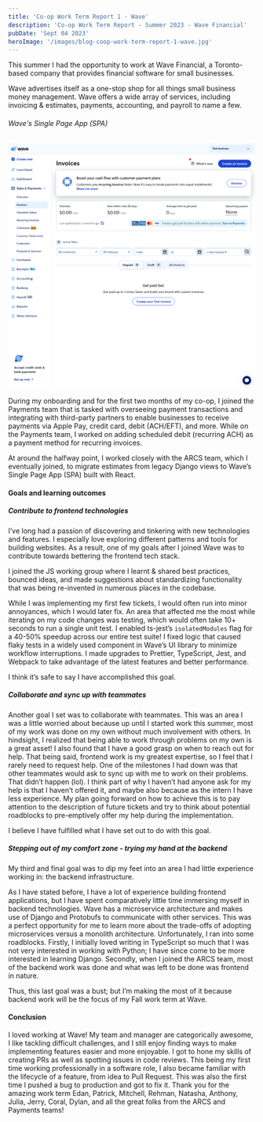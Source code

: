 ```yaml
---
title: 'Co-op Work Term Report 1 - Wave'
description: 'Co-op Work Term Report - Summer 2023 - Wave Financial'
pubDate: 'Sept 04 2023'
heroImage: '/images/blog-coop-work-term-report-1-wave.jpg'
---
```


This summer I had the opportunity to work at Wave Financial, a Toronto-based company that provides financial software for small businesses.

Wave advertises itself as a one-stop shop for all things small business money management. Wave offers a wide array of services, including invoicing & estimates, payments, accounting, and payroll to name a few.

###### Wave's Single Page App (SPA)

![Wave's React SPA](/images/blog-coop-work-term-report-1-spa.png)

During my onboarding and for the first two months of my co-op, I joined the Payments team that is tasked with overseeing payment transactions and integrating with third-party partners to enable businesses to receive payments via Apple Pay, credit card, debit (ACH/EFT), and more. While on the Payments team, I worked on adding scheduled debit (recurring ACH) as a payment method for recurring invoices.

At around the halfway point, I worked closely with the ARCS team, which I eventually joined, to migrate estimates from legacy Django views to Wave’s Single Page App (SPA) built with React.

#### Goals and learning outcomes

##### Contribute to frontend technologies

I’ve long had a passion of discovering and tinkering with new technologies and features. I especially love exploring different patterns and tools for building websites. As a result, one of my goals after I joined Wave was to contribute towards bettering the frontend tech stack.

I joined the JS working group where I learnt & shared best practices, bounced ideas, and made suggestions about standardizing functionality that was being re-invented in numerous places in the codebase.

While I was implementing my first few tickets, I would often run into minor annoyances, which I would later fix. An area that affected me the most while iterating on my code changes was testing, which would often take 10+ seconds to run a single unit test. I enabled ts-jest’s `isolatedModules` flag for a 40-50% speedup across our entire test suite! I fixed logic that caused flaky tests in a widely used component in Wave’s UI library to minimize workflow interruptions. I made upgrades to Prettier, TypeScript, Jest, and Webpack to take advantage of the latest features and better performance.

I think it’s safe to say I have accomplished this goal.

##### Collaborate and sync up with teammates

Another goal I set was to collaborate with teammates. This was an area I was a little worried about because up until I started work this summer, most of my work was done on my own without much involvement with others. In hindsight, I realized that being able to work through problems on my own is a great asset! I also found that I have a good grasp on when to reach out for help. That being said, frontend work is my greatest expertise, so I feel that I rarely need to request help. One of the milestones I had down was that other teammates would ask to sync up with me to work on their problems. That didn’t happen (lol). I think part of why I haven’t had anyone ask for my help is that I haven’t offered it, and maybe also because as the intern I have less experience. My plan going forward on how to achieve this is to pay attention to the description of future tickets and try to think about potential roadblocks to pre-emptively offer my help during the implementation.

I believe I have fulfilled what I have set out to do with this goal.

##### Stepping out of my comfort zone - trying my hand at the backend

My third and final goal was to dip my feet into an area I had little experience working in: the backend infrastructure.

As I have stated before, I have a lot of experience building frontend applications, but I have spent comparatively little time immersing myself in backend technologies. Wave has a microservice architecture and makes use of Django and Protobufs to communicate with other services. This was a perfect opportunity for me to learn more about the trade-offs of adopting microservices versus a monolith architecture. Unfortunately, I ran into some roadblocks. Firstly, I initially loved writing in TypeScript so much that I was not very interested in working with Python; I have since come to be more interested in learning Django. Secondly, when I joined the ARCS team, most of the backend work was done and what was left to be done was frontend in nature.

Thus, this last goal was a bust; but I’m making the most of it because backend work will be the focus of my Fall work term at Wave.

#### Conclusion

I loved working at Wave! My team and manager are categorically awesome, I like tackling difficult challenges, and I still enjoy finding ways to make implementing features easier and more enjoyable. I got to hone my skills of creating PRs as well as spotting issues in code reviews. This being my first time working professionally in a software role, I also became familiar with the lifecycle of a feature, from idea to Pull Request. This was also the first time I pushed a bug to production and got to fix it. Thank you for the amazing work term Edan, Patrick, Mitchell, Rehman, Natasha, Anthony, Julia, Jerry, Coral, Dylan, and all the great folks from the ARCS and Payments teams!